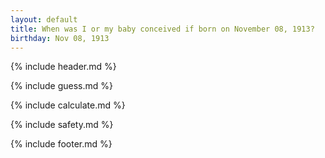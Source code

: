 ```yaml
---
layout: default
title: When was I or my baby conceived if born on November 08, 1913?
birthday: Nov 08, 1913
---
```


{% include header.md %}

{% include guess.md %}

{% include calculate.md %}

{% include safety.md %}

{% include footer.md %}



